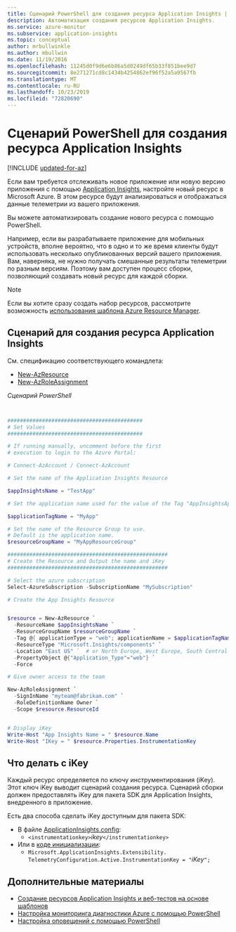 ```yaml
---
title: Сценарий PowerShell для создания ресурса Application Insights | Документация Майкрософт
description: Автоматизация создания ресурсов Application Insights.
ms.service: azure-monitor
ms.subservice: application-insights
ms.topic: conceptual
author: mrbullwinkle
ms.author: mbullwin
ms.date: 11/19/2016
ms.openlocfilehash: 11245d0f9d6e6b86a5d0249df65b33f851bee9d7
ms.sourcegitcommit: 8e271271cd8c1434b4254862ef96f52a5a9567fb
ms.translationtype: MT
ms.contentlocale: ru-RU
ms.lasthandoff: 10/23/2019
ms.locfileid: "72820690"
---
```

# <a name="powershell-script-to-create-an-application-insights-resource"></a>Сценарий PowerShell для создания ресурса Application Insights

[!INCLUDE [updated-for-az](../../../includes/updated-for-az.md)]

Если вам требуется отслеживать новое приложение или новую версию приложения с помощью [Application Insights](https://azure.microsoft.com/services/application-insights/), настройте новый ресурс в Microsoft Azure. В этом ресурсе будут анализироваться и отображаться данные телеметрии из вашего приложения. 

Вы можете автоматизировать создание нового ресурса с помощью PowerShell.

Например, если вы разрабатываете приложение для мобильных устройств, вполне вероятно, что в одно и то же время клиенты будут использовать несколько опубликованных версий вашего приложения. Вам, наверняка, не нужно получать смешанные результаты телеметрии по разным версиям. Поэтому вам доступен процесс сборки, позволяющий создавать новый ресурс для каждой сборки.

> [!NOTE]
> Если вы хотите сразу создать набор ресурсов, рассмотрите возможность [использования шаблона Azure Resource Manager](powershell.md).
> 
> 

## <a name="script-to-create-an-application-insights-resource"></a>Сценарий для создания ресурса Application Insights
См. спецификацию соответствующего командлета:

* [New-AzResource](https://msdn.microsoft.com/library/mt652510.aspx)
* [New-AzRoleAssignment](https://msdn.microsoft.com/library/mt678995.aspx)

*Сценарий PowerShell*  

```powershell


###########################################
# Set Values
###########################################

# If running manually, uncomment before the first 
# execution to login to the Azure Portal:

# Connect-AzAccount / Connect-AzAccount

# Set the name of the Application Insights Resource

$appInsightsName = "TestApp"

# Set the application name used for the value of the Tag "AppInsightsApp" 

$applicationTagName = "MyApp"

# Set the name of the Resource Group to use.  
# Default is the application name.
$resourceGroupName = "MyAppResourceGroup"

###################################################
# Create the Resource and Output the name and iKey
###################################################

# Select the azure subscription
Select-AzureSubscription -SubscriptionName "MySubscription"

# Create the App Insights Resource


$resource = New-AzResource `
  -ResourceName $appInsightsName `
  -ResourceGroupName $resourceGroupName `
  -Tag @{ applicationType = "web"; applicationName = $applicationTagName} `
  -ResourceType "Microsoft.Insights/components" `
  -Location "East US" `  # or North Europe, West Europe, South Central US
  -PropertyObject @{"Application_Type"="web"} `
  -Force

# Give owner access to the team

New-AzRoleAssignment `
  -SignInName "myteam@fabrikam.com" `
  -RoleDefinitionName Owner `
  -Scope $resource.ResourceId 


# Display iKey
Write-Host "App Insights Name = " $resource.Name
Write-Host "IKey = " $resource.Properties.InstrumentationKey

```

## <a name="what-to-do-with-the-ikey"></a>Что делать с iKey
Каждый ресурс определяется по ключу инструментирования (iKey). Этот ключ iKey выводит сценарий создания ресурса. Сценарий сборки должен предоставлять iKey для пакета SDK для Application Insights, внедренного в приложение.

Есть два способа сделать iKey доступным для пакета SDK:

* В файле [ApplicationInsights.config](../../azure-monitor/app/configuration-with-applicationinsights-config.md): 
  * `<instrumentationkey>`*ikey*`</instrumentationkey>`
* Или в [коде инициализации](../../azure-monitor/app/api-custom-events-metrics.md): 
  * `Microsoft.ApplicationInsights.Extensibility.
    TelemetryConfiguration.Active.InstrumentationKey = "`*iKey*`";`

## <a name="see-also"></a>Дополнительные материалы
* [Создание ресурсов Application Insights и веб-тестов на основе шаблонов](powershell.md)
* [Настройка мониторинга диагностики Azure с помощью PowerShell](powershell-azure-diagnostics.md) 
* [Настройка оповещений с помощью PowerShell](powershell-alerts.md)

